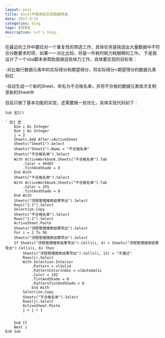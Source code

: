 ```yaml
---
layout: post
title: Excel中使用宏实现数据筛选
date: 2017-9-15
categories: blog
tags: [效率]
description: svt's blog.
---
```



在最近的工作中要应对一个重复性的筛选工作，具体任务是挑选出大量数据中不符合分数要求的项，如果一一对比比较，将是一件耗时耗力耗眼睛的工作。 
于是我设计了一个vba脚本来帮助我做这些体力工作。具体要实现的目标有： 

-对比每行数据元素中的实际得分和期望得分，将实际得分<期望得分的数据元素标红 

-自动生成一个新的Sheet，命名为不合格名单，并将不合格的数据元素依次复制至新的Sheet中


目前只做了基本功能的实现，还需要做一些优化，具体实现代码如下：
```
Sub 宏1()

' 宏1 宏
    Dim i As Integer
    Dim j As Integer
    j = 2
    Sheets.Add After:=ActiveSheet
    Sheets("Sheet1").Select
    Sheets("Sheet1").Name = "不合格名单"
    Sheets("不合格名单").Select
    With ActiveWorkbook.Sheets("不合格名单").Tab
        .Color = 49407
        .TintAndShade = 0
    End With
    Sheets("不合格名单").Select
    With ActiveWorkbook.Sheets("不合格名单").Tab
        .Color = 255
        .TintAndShade = 0
    End With
    Sheets("流程管理搜索结果导出").Select
    Rows("1:1").Select
    Selection.Copy
    Sheets("不合格名单").Select
    Rows("1:1").Select
    ActiveSheet.Paste
    Sheets("流程管理搜索结果导出").Select
    For i = 2 To 56
    Sheets("流程管理搜索结果导出").Select
    If Sheets("流程管理搜索结果导出").Cells(i, 4) < Sheets("流程管理搜索结果导出").Cells(i, 6) Then
        Sheets("流程管理搜索结果导出").Cells(i, 15) = "不通过"
        Rows(i).Select
        With Selection.Interior
            .Pattern = xlSolid
            .PatternColorIndex = xlAutomatic
            .Color = 192
            .TintAndShade = 0
            .PatternTintAndShade = 0
            End With
        Selection.Copy
        Sheets("不合格名单").Select
        Rows(j).Select
        ActiveSheet.Paste
        j = j + 1
            
        
    End If
    Next i
End Sub
```
